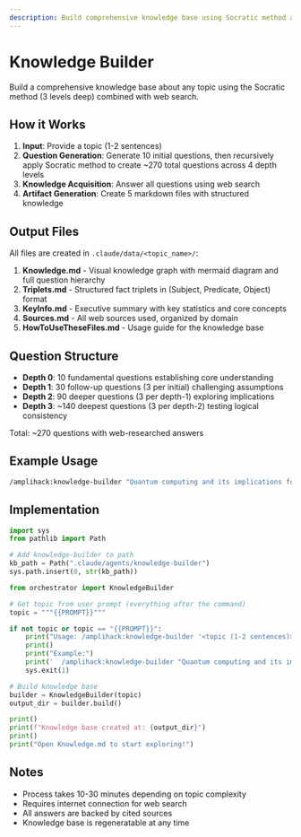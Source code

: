 ```yaml
---
description: Build comprehensive knowledge base using Socratic method and web search
---
```


# Knowledge Builder

Build a comprehensive knowledge base about any topic using the Socratic method (3 levels deep) combined with web search.

## How it Works

1. **Input**: Provide a topic (1-2 sentences)
2. **Question Generation**: Generate 10 initial questions, then recursively apply Socratic method to create ~270 total questions across 4 depth levels
3. **Knowledge Acquisition**: Answer all questions using web search
4. **Artifact Generation**: Create 5 markdown files with structured knowledge

## Output Files

All files are created in `.claude/data/<topic_name>/`:

1. **Knowledge.md** - Visual knowledge graph with mermaid diagram and full question hierarchy
2. **Triplets.md** - Structured fact triplets in (Subject, Predicate, Object) format
3. **KeyInfo.md** - Executive summary with key statistics and core concepts
4. **Sources.md** - All web sources used, organized by domain
5. **HowToUseTheseFiles.md** - Usage guide for the knowledge base

## Question Structure

- **Depth 0**: 10 fundamental questions establishing core understanding
- **Depth 1**: 30 follow-up questions (3 per initial) challenging assumptions
- **Depth 2**: 90 deeper questions (3 per depth-1) exploring implications
- **Depth 3**: ~140 deepest questions (3 per depth-2) testing logical consistency

Total: ~270 questions with web-researched answers

## Example Usage

```bash
/amplihack:knowledge-builder "Quantum computing and its implications for cryptography"
```

## Implementation

```python
import sys
from pathlib import Path

# Add knowledge-builder to path
kb_path = Path(".claude/agents/knowledge-builder")
sys.path.insert(0, str(kb_path))

from orchestrator import KnowledgeBuilder

# Get topic from user prompt (everything after the command)
topic = """{{PROMPT}}"""

if not topic or topic == "{{PROMPT}}":
    print("Usage: /amplihack:knowledge-builder '<topic (1-2 sentences)>'")
    print()
    print("Example:")
    print('  /amplihack:knowledge-builder "Quantum computing and its implications"')
    sys.exit(1)

# Build knowledge base
builder = KnowledgeBuilder(topic)
output_dir = builder.build()

print()
print(f"Knowledge base created at: {output_dir}")
print()
print("Open Knowledge.md to start exploring!")
```

## Notes

- Process takes 10-30 minutes depending on topic complexity
- Requires internet connection for web search
- All answers are backed by cited sources
- Knowledge base is regeneratable at any time

